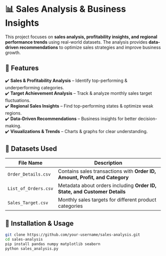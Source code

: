 # 📊 Sales Analysis & Business Insights

This project focuses on **sales analysis, profitability insights, and regional performance trends** using real-world datasets. The analysis provides **data-driven recommendations** to optimize sales strategies and improve business growth.

## 📌 Features
✔️ **Sales & Profitability Analysis** – Identify top-performing & underperforming categories.  
✔️ **Target Achievement Analysis** – Track & analyze monthly sales target fluctuations.  
✔️ **Regional Sales Insights** – Find top-performing states & optimize weak regions.  
✔️ **Data-Driven Recommendations** – Business insights for better decision-making.  
✔️ **Visualizations & Trends** – Charts & graphs for clear understanding.  

## 📂 Datasets Used
| File Name               | Description |
|-------------------------|-------------|
| `Order_Details.csv`     | Contains sales transactions with **Order ID, Amount, Profit, and Category** |
| `List_of_Orders.csv`    | Metadata about orders including **Order ID, State, and Customer Details** |
| `Sales_Target.csv`      | Monthly sales targets for different product categories |

## 🚀 Installation & Usage
```bash
git clone https://github.com/your-username/sales-analysis.git
cd sales-analysis
pip install pandas numpy matplotlib seaborn
python sales_analysis.py
